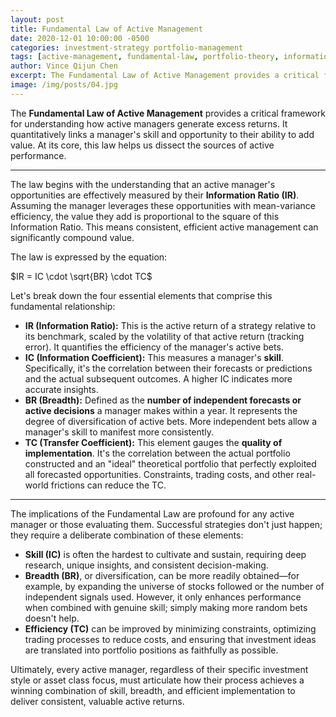 ```yaml
---
layout: post
title: Fundamental Law of Active Management
date: 2020-12-01 10:00:00 -0500
categories: investment-strategy portfolio-management
tags: [active-management, fundamental-law, portfolio-theory, information-ratio, skill-analysis]
author: Vince Qijun Chen
excerpt: The Fundamental Law of Active Management provides a critical framework for understanding how active managers generate excess returns.
image: /img/posts/04.jpg
---
```


The **Fundamental Law of Active Management** provides a critical framework for understanding how active managers generate excess returns. It quantitatively links a manager's skill and opportunity to their ability to add value. At its core, this law helps us dissect the sources of active performance.

---

The law begins with the understanding that an active manager's opportunities are effectively measured by their **Information Ratio (IR)**. Assuming the manager leverages these opportunities with mean-variance efficiency, the value they add is proportional to the square of this Information Ratio. This means consistent, efficient active management can significantly compound value.

The law is expressed by the equation:

$IR = IC \cdot \sqrt{BR} \cdot TC$

Let's break down the four essential elements that comprise this fundamental relationship:

* **IR (Information Ratio):** This is the active return of a strategy relative to its benchmark, scaled by the volatility of that active return (tracking error). It quantifies the efficiency of the manager's active bets.
* **IC (Information Coefficient):** This measures a manager's **skill**. Specifically, it's the correlation between their forecasts or predictions and the actual subsequent outcomes. A higher IC indicates more accurate insights.
* **BR (Breadth):** Defined as the **number of independent forecasts or active decisions** a manager makes within a year. It represents the degree of diversification of active bets. More independent bets allow a manager's skill to manifest more consistently.
* **TC (Transfer Coefficient):** This element gauges the **quality of implementation**. It's the correlation between the actual portfolio constructed and an "ideal" theoretical portfolio that perfectly exploited all forecasted opportunities. Constraints, trading costs, and other real-world frictions can reduce the TC.

---

The implications of the Fundamental Law are profound for any active manager or those evaluating them. Successful strategies don't just happen; they require a deliberate combination of these elements:

* **Skill (IC)** is often the hardest to cultivate and sustain, requiring deep research, unique insights, and consistent decision-making.
* **Breadth (BR)**, or diversification, can be more readily obtained—for example, by expanding the universe of stocks followed or the number of independent signals used. However, it only enhances performance when combined with genuine skill; simply making more random bets doesn't help.
* **Efficiency (TC)** can be improved by minimizing constraints, optimizing trading processes to reduce costs, and ensuring that investment ideas are translated into portfolio positions as faithfully as possible.

Ultimately, every active manager, regardless of their specific investment style or asset class focus, must articulate how their process achieves a winning combination of skill, breadth, and efficient implementation to deliver consistent, valuable active returns.
